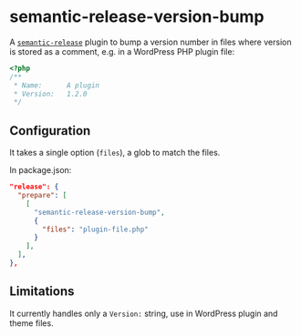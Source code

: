# semantic-release-version-bump

A [`semantic-release`](https://semantic-release.gitbook.io) plugin to bump a version number in files where version is stored as a comment, e.g. in a WordPress PHP plugin file:

```php
<?php
/**
 * Name:      A plugin
 * Version:   1.2.0
 */
```

## Configuration

It takes a single option (`files`), a glob to match the files.

In package.json:

```json
"release": {
  "prepare": [
    [
      "semantic-release-version-bump",
      {
        "files": "plugin-file.php"
      }
    ],
  ],
},
```

## Limitations

It currently handles only a `Version:` string, use in WordPress plugin and theme files.
